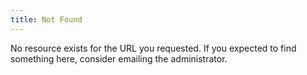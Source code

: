 ```yaml
---
title: Not Found
---
```


No resource exists for the URL you requested. If you expected to find
something here, consider emailing the administrator.

<script>document.addEventListener('DOMContentLoaded', function () { plausible('404', { props: { path: document.location.pathname } }); });</script>
